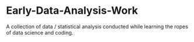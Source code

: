 # Early-Data-Analysis-Work
A collection of data / statistical analysis conducted while learning the ropes of data science and coding.

